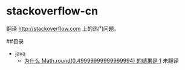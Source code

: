 stackoverflow-cn
================

翻译 http://stackoverflow.com 上的热门问题。

##目录

+ java
  - [为什么 Math.round(0.49999999999999994) 的结果是 1](questions/why-does-math-round0-49999999999999994-return-1.md) 未翻译
